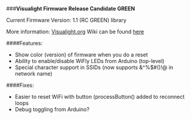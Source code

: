 ###**Visualight Firmware Release Candidate GREEN**

Current Firmware Version: 1.1 (RC GREEN) library

More information: [Visualight.org][1]
Wiki can be found [here][2]
	
####Features:
* Show color (version) of firmware when you do a reset
* Ability to enable/disable WiFly LEDs from Arduino (top-level)
* Special character support in SSIDs (now supports &^%$#()!@ in network name)

####Fixes:
* Easier to reset WiFi with button (processButton() added to reconnect loops
* Debug toggling from Arduino?

[1]:http://visualight.org
[2]:https://github.com/lpercifield/visualight/wiki